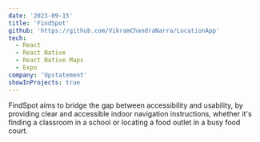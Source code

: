 ```yaml
---
date: '2023-09-15'
title: 'FindSpot'
github: 'https://github.com/VikramChandraNarra/LocationApp'
tech:
  - React
  - React Native
  - React Native Maps
  - Expo
company: 'Upstatement'
showInProjects: true
---
```


FindSpot aims to bridge the gap between accessibility and usability, by providing clear and accessible indoor navigation instructions, whether it's finding a classroom in a school or locating a food outlet in a busy food court.
